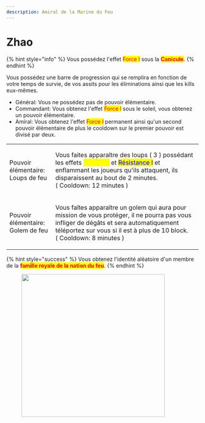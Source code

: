 ```yaml
---
description: Amiral de la Marine du Feu
---
```


# Zhao

{% hint style="info" %}
Vous possédez l'effet <mark style="color:red;">Force I</mark> sous la <mark style="color:red;">**Canicule**</mark>.
{% endhint %}

Vous possédez une barre de progression qui se remplira en fonction de votre temps de survie, de vos assits pour les éliminations ainsi que les kills eux-mêmes.

* Général: Vous ne possédez pas de pouvoir élémentaire.
* Commandant: Vous obtenez l'effet <mark style="color:red;">Force I</mark> sous le soleil, vous obtenez un pouvoir élémentaire.
* Amiral: Vous obtenez l'effet <mark style="color:red;">Force I</mark> permanent ainsi qu'un second pouvoir élémentaire de plus le cooldown sur le premier pouvoir est divisé par deux.

|                                             |                                                                                                                                                                                                                                                                                   |
| ------------------------------------------- | --------------------------------------------------------------------------------------------------------------------------------------------------------------------------------------------------------------------------------------------------------------------------------- |
| <p>Pouvoir élémentaire:<br>Loups de feu</p> | <p>Vous faites apparaître des loups ( 3 ) possédant les effets <mark style="color:yellow;">Vitesse II</mark> et <mark style="color:blue;">Résistance I</mark> et enflammant les joueurs qu'ils attaquent, ils disparaissent au bout de 2 minutes.<br>( Cooldown: 12 minutes )</p> |
| <p>Pouvoir élémentaire:<br>Golem de feu</p> | <p>Vous faîtes apparaître un golem qui aura pour mission de vous protéger, il ne pourra pas vous infliger de dégâts et sera automatiquement téléportez sur vous si il est à plus de 10 block.<br>( Cooldown: 8 minutes )</p>                                                      |

{% hint style="success" %}
Vous obtenez l'identité aléatoire d'un membre de la <mark style="color:red;">**famille royale de la nation du feu**</mark>.
{% endhint %}

<figure><img src="https://th.bing.com/th/id/R.7b88548416fb2de35989fd06a9406377?rik=tBqkimBbal%2fEfw&#x26;riu=http%3a%2f%2f3.bp.blogspot.com%2f-PXBFfJ_ydyk%2fVThy7AP6R0I%2fAAAAAAAABsc%2fXGzrxbUh5_A%2fs1600%2f12Zhao.jpg&#x26;ehk=5DlAk2G4sYZddj%2fEbKHQTiZNbylB%2fJ9H6RkZkzJq%2bnI%3d&#x26;risl=&#x26;pid=ImgRaw&#x26;r=0" alt="" width="375"><figcaption></figcaption></figure>
